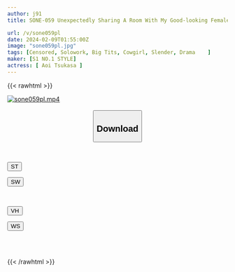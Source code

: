 ```yaml
---
author: j91
title: SONE-059 Unexpectedly Sharing A Room With My Good-looking Female Boss 0;00 AM Even Though I'm A Virgin, My Drunk Senior Looks Like He'll Fuck Me If I Push Him Tsukasa Aoi

url: /v/sone059pl
date: 2024-02-09T01:55:00Z
image: "sone059pl.jpg"
tags: [Censored, Solowork, Big Tits, Cowgirl, Slender, Drama	]
maker: [S1 NO.1 STYLE]
actress: [ Aoi Tsukasa ]
---
```



{{< rawhtml >}}

<div class="video" data-videoid="DaVg807lWPskrb0">
    <a href="javascript:;">
        <img src="/v/sone059pl/sone059pl.jpg" width="WIDTH" height="HEIGHT" alt="sone059pl.mp4" loading="lazy">
    </a>
</div>

<script type="text/javascript" src="https://j91.asia/asset/on-demand-st.js"></script>

<br>
  <link rel="stylesheet" href="https://j91.asia/asset/bs5.css">
  
  <center>
  <button class="btn btn-primary" type="button" data-bs-toggle="collapse" data-bs-target=".multi-collapse" aria-expanded="false" aria-controls="multiCollapseExample1 multiCollapseExample2"><h2>Download</h2></button></center>
</p>
<div class="row">
  <div class="col">
    <div class="collapse multi-collapse" id="multiCollapseExample1">
      <div class="card card-body">
	      	      <br>
<div class="buttons">  
<p><a href="https://streamtape.to/v/DaVg807lWPskrb0" target="_blank"><button class="btn-hover color-3"><i class="fa fa-download"></i> ST</button></a></p>
<p><a href="https://flaswish.com/m56y49t9gzo9" target="_blank"><button class="btn-hover color-2"><i class="fa fa-download"></i> SW</button></a></p></div>
    </div>
  </div>
</div>
  <div class="col">
    <div class="collapse multi-collapse" id="multiCollapseExample2">
      <div class="card card-body">
	      <br>
<div class="buttons">
<p><a href="javascript:;" target="_blank"><button class="btn-hover color-9"><i class="fa fa-download"></i> VH</button></a></p>
<p><a href="javascript:;" target="_blank"><button class="btn-hover color-8"><i class="fa fa-download"></i> WS</button></a></p></div>
<br><br>
      </div>
    </div>
  </div>
</div>

{{< /rawhtml >}}